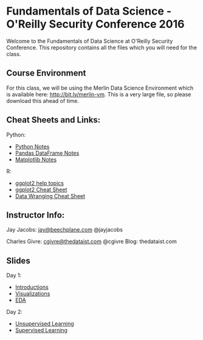 # Fundamentals of Data Science - O'Reilly Security Conference 2016
Welcome to the Fundamentals of Data Science at O'Reilly Security Conference.  This repository contains all the files which you will need for the class.  

## Course Environment
For this class, we will be using the Merlin Data Science Environment which is available here: http://bit.ly/merlin-vm.  This is a very large file, so please download this ahead of time.

## Cheat Sheets and Links:

Python:

* [Python Notes](https://drive.google.com/open?id=0ByIrJAE4KMTtWGZmQXBPai1NQWM)
* [Pandas DataFrame Notes](https://drive.google.com/open?id=0ByIrJAE4KMTtTUtiVExiUGVkRkE)
* [Matplotlib Notes](https://drive.google.com/open?id=0ByIrJAE4KMTtT1FqTzdOekg2RUU)

R:

* [ggplot2 help topics](http://docs.ggplot2.org/current/)
* [ggplot2 Cheat Sheet](https://www.rstudio.com/wp-content/uploads/2015/12/ggplot2-cheatsheet-2.0.pdf)
* [Data Wranging Cheat Sheet](https://www.rstudio.com/wp-content/uploads/2015/02/data-wrangling-cheatsheet.pdf)

## Instructor Info:
Jay Jacobs: 
jay@beechplane.com
@jayjacobs

Charles Givre:
cgivre@thedataist.com
@cgivre
Blog: thedataist.com

## Slides

Day 1:

* [Introductions](https://www.icloud.com/keynote/0ZPZ_atRT2I4UXwXYWUIc6iNQ#oreilly-day1-par1-intro)
* [Visualizations](https://www.icloud.com/keynote/0sRstG2z-80UaGnCuz84eHcpw#oreilly-day1-part2-viz)
* [EDA](https://www.icloud.com/keynote/0eX69xvLAnqZ1z8n2pHfnyVNA#oreilly-day1-part3-eda)

Day 2:

* [Unsupervised Learning](https://www.icloud.com/keynote/0HoMGoBMVRdXfhwCBXu7qms9A#oreilly-day2-intro)
* [Supervised Learning](https://www.icloud.com/keynote/0s2REW3AnodhHNcATCLth7fSA#oreilly-day2-part2-supervised)
